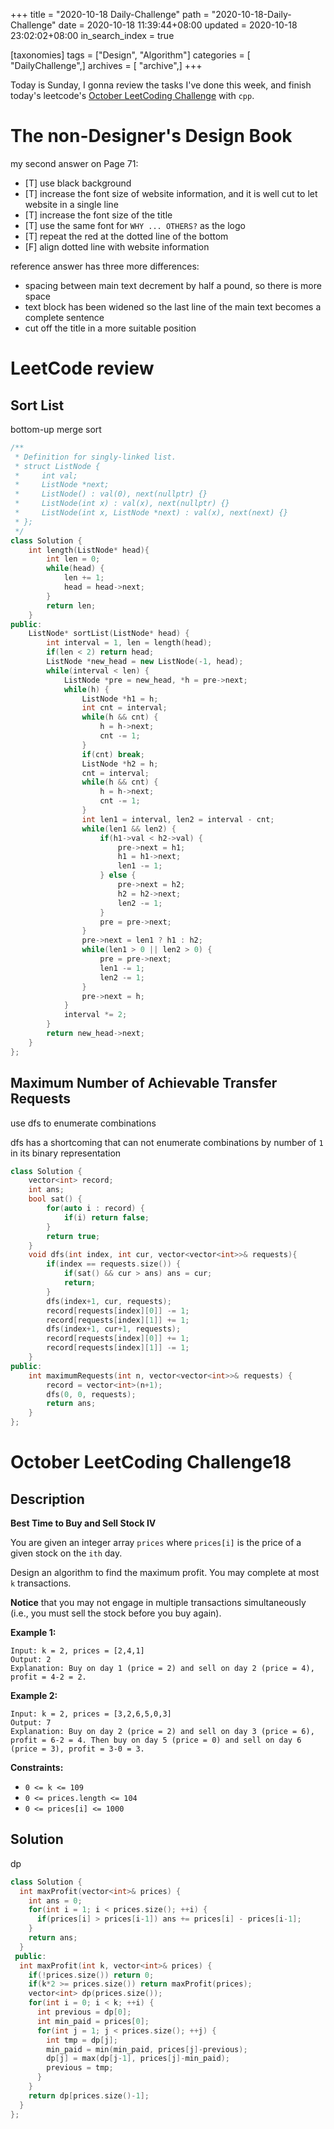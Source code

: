 +++
title = "2020-10-18 Daily-Challenge"
path = "2020-10-18-Daily-Challenge"
date = 2020-10-18 11:39:44+08:00
updated = 2020-10-18 23:02:02+08:00
in_search_index = true

[taxonomies]
tags = ["Design", "Algorithm"]
categories = [ "DailyChallenge",]
archives = [ "archive",]
+++

Today is Sunday, I gonna review the tasks I've done this week, and finish today's leetcode's [October LeetCoding Challenge](https://leetcode.com/explore/challenge/card/october-leetcoding-challenge/559/week-3-october-15th-october-21st/3499/) with `cpp`.

<!-- more -->

# The non-Designer's Design Book

my second answer on Page 71:

- [T] use black background
- [T] increase the font size of website information, and it is well cut to let website in a single line
- [T] increase the font size of the title
- [T] use the same font for `WHY ... OTHERS?` as the logo
- [T] repeat the red at the dotted line of the bottom
- [F] align dotted line with website information

reference answer has three more differences:

- spacing between main text decrement by half a pound, so there is more space
- text block has been widened so the last line of the main text becomes a complete sentence
- cut off the title in a more suitable position

# LeetCode review

## Sort List

bottom-up merge sort

``` cpp
/**
 * Definition for singly-linked list.
 * struct ListNode {
 *     int val;
 *     ListNode *next;
 *     ListNode() : val(0), next(nullptr) {}
 *     ListNode(int x) : val(x), next(nullptr) {}
 *     ListNode(int x, ListNode *next) : val(x), next(next) {}
 * };
 */
class Solution {
    int length(ListNode* head){
        int len = 0;
        while(head) {
            len += 1;
            head = head->next;
        }
        return len;
    }
public:
    ListNode* sortList(ListNode* head) {
        int interval = 1, len = length(head);
        if(len < 2) return head;
        ListNode *new_head = new ListNode(-1, head);
        while(interval < len) {
            ListNode *pre = new_head, *h = pre->next;
            while(h) {
                ListNode *h1 = h;
                int cnt = interval;
                while(h && cnt) {
                    h = h->next;
                    cnt -= 1;
                }
                if(cnt) break;
                ListNode *h2 = h;
                cnt = interval;
                while(h && cnt) {
                    h = h->next;
                    cnt -= 1;
                }
                int len1 = interval, len2 = interval - cnt;
                while(len1 && len2) {
                    if(h1->val < h2->val) {
                        pre->next = h1;
                        h1 = h1->next;
                        len1 -= 1;
                    } else {
                        pre->next = h2;
                        h2 = h2->next;
                        len2 -= 1;
                    }
                    pre = pre->next;
                }
                pre->next = len1 ? h1 : h2;
                while(len1 > 0 || len2 > 0) {
                    pre = pre->next;
                    len1 -= 1;
                    len2 -= 1;
                }
                pre->next = h;
            }
            interval *= 2;
        }
        return new_head->next;
    }
};
```

## Maximum Number of Achievable Transfer Requests

use dfs to enumerate combinations

dfs has a shortcoming that can not enumerate combinations by number of `1` in its binary representation

``` cpp
class Solution {
    vector<int> record;
    int ans;
    bool sat() {
        for(auto i : record) {
            if(i) return false;
        }
        return true;
    }
    void dfs(int index, int cur, vector<vector<int>>& requests){
        if(index == requests.size()) {
            if(sat() && cur > ans) ans = cur;
            return;
        }
        dfs(index+1, cur, requests);
        record[requests[index][0]] -= 1;
        record[requests[index][1]] += 1;
        dfs(index+1, cur+1, requests);
        record[requests[index][0]] += 1;
        record[requests[index][1]] -= 1;
    }
public:
    int maximumRequests(int n, vector<vector<int>>& requests) {
        record = vector<int>(n+1);
        dfs(0, 0, requests);
        return ans;
    }
};
```

# October LeetCoding Challenge18

## Description

**Best Time to Buy and Sell Stock IV**

You are given an integer array `prices` where `prices[i]` is the price of a given stock on the `ith` day.

Design an algorithm to find the maximum profit. You may complete at most `k` transactions.

**Notice** that you may not engage in multiple transactions simultaneously (i.e., you must sell the stock before you buy again).

**Example 1:**

```
Input: k = 2, prices = [2,4,1]
Output: 2
Explanation: Buy on day 1 (price = 2) and sell on day 2 (price = 4), profit = 4-2 = 2.
```

**Example 2:**

```
Input: k = 2, prices = [3,2,6,5,0,3]
Output: 7
Explanation: Buy on day 2 (price = 2) and sell on day 3 (price = 6), profit = 6-2 = 4. Then buy on day 5 (price = 0) and sell on day 6 (price = 3), profit = 3-0 = 3.
```

**Constraints:**

- `0 <= k <= 109`
- `0 <= prices.length <= 104`
- `0 <= prices[i] <= 1000`

## Solution

dp

``` cpp
class Solution {
  int maxProfit(vector<int>& prices) {
    int ans = 0;
    for(int i = 1; i < prices.size(); ++i) {
      if(prices[i] > prices[i-1]) ans += prices[i] - prices[i-1];
    }
    return ans;
  }
 public:
  int maxProfit(int k, vector<int>& prices) {
    if(!prices.size()) return 0;
    if(k*2 >= prices.size()) return maxProfit(prices);
    vector<int> dp(prices.size());
    for(int i = 0; i < k; ++i) {
      int previous = dp[0];
      int min_paid = prices[0];
      for(int j = 1; j < prices.size(); ++j) {
        int tmp = dp[j];
        min_paid = min(min_paid, prices[j]-previous);
        dp[j] = max(dp[j-1], prices[j]-min_paid);
        previous = tmp;
      }
    }
    return dp[prices.size()-1];
  }
};
```